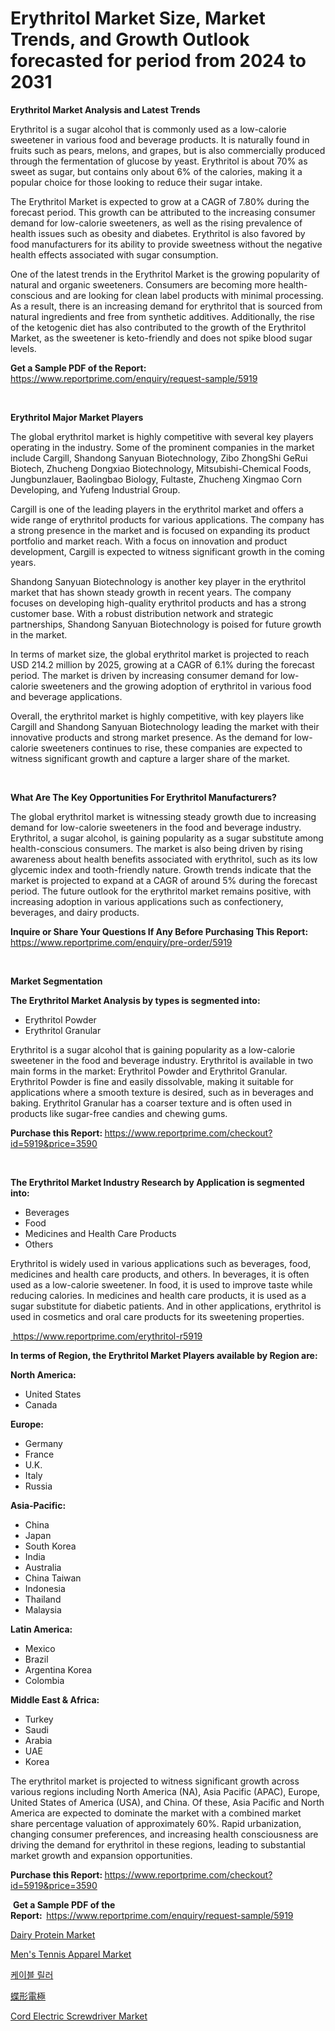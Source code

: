 <p><h1>Erythritol Market Size, Market Trends, and Growth Outlook forecasted for period from 2024 to 2031</h1></p><p><strong>Erythritol Market Analysis and Latest Trends</strong></p>
<p><p>Erythritol is a sugar alcohol that is commonly used as a low-calorie sweetener in various food and beverage products. It is naturally found in fruits such as pears, melons, and grapes, but is also commercially produced through the fermentation of glucose by yeast. Erythritol is about 70% as sweet as sugar, but contains only about 6% of the calories, making it a popular choice for those looking to reduce their sugar intake.</p><p>The Erythritol Market is expected to grow at a CAGR of 7.80% during the forecast period. This growth can be attributed to the increasing consumer demand for low-calorie sweeteners, as well as the rising prevalence of health issues such as obesity and diabetes. Erythritol is also favored by food manufacturers for its ability to provide sweetness without the negative health effects associated with sugar consumption.</p><p>One of the latest trends in the Erythritol Market is the growing popularity of natural and organic sweeteners. Consumers are becoming more health-conscious and are looking for clean label products with minimal processing. As a result, there is an increasing demand for erythritol that is sourced from natural ingredients and free from synthetic additives. Additionally, the rise of the ketogenic diet has also contributed to the growth of the Erythritol Market, as the sweetener is keto-friendly and does not spike blood sugar levels.</p></p>
<p><strong>Get a Sample PDF of the Report:&nbsp;</strong> <a href="https://www.reportprime.com/enquiry/request-sample/5919">https://www.reportprime.com/enquiry/request-sample/5919</a></p>
<p>&nbsp;</p>
<p><strong>Erythritol Major Market Players</strong></p>
<p><p>The global erythritol market is highly competitive with several key players operating in the industry. Some of the prominent companies in the market include Cargill, Shandong Sanyuan Biotechnology, Zibo ZhongShi GeRui Biotech, Zhucheng Dongxiao Biotechnology, Mitsubishi-Chemical Foods, Jungbunzlauer, Baolingbao Biology, Fultaste, Zhucheng Xingmao Corn Developing, and Yufeng Industrial Group.</p><p>Cargill is one of the leading players in the erythritol market and offers a wide range of erythritol products for various applications. The company has a strong presence in the market and is focused on expanding its product portfolio and market reach. With a focus on innovation and product development, Cargill is expected to witness significant growth in the coming years.</p><p>Shandong Sanyuan Biotechnology is another key player in the erythritol market that has shown steady growth in recent years. The company focuses on developing high-quality erythritol products and has a strong customer base. With a robust distribution network and strategic partnerships, Shandong Sanyuan Biotechnology is poised for future growth in the market.</p><p>In terms of market size, the global erythritol market is projected to reach USD 214.2 million by 2025, growing at a CAGR of 6.1% during the forecast period. The market is driven by increasing consumer demand for low-calorie sweeteners and the growing adoption of erythritol in various food and beverage applications.</p><p>Overall, the erythritol market is highly competitive, with key players like Cargill and Shandong Sanyuan Biotechnology leading the market with their innovative products and strong market presence. As the demand for low-calorie sweeteners continues to rise, these companies are expected to witness significant growth and capture a larger share of the market.</p></p>
<p>&nbsp;</p>
<p><strong>What Are The Key Opportunities For Erythritol Manufacturers?</strong></p>
<p><p>The global erythritol market is witnessing steady growth due to increasing demand for low-calorie sweeteners in the food and beverage industry. Erythritol, a sugar alcohol, is gaining popularity as a sugar substitute among health-conscious consumers. The market is also being driven by rising awareness about health benefits associated with erythritol, such as its low glycemic index and tooth-friendly nature. Growth trends indicate that the market is projected to expand at a CAGR of around 5% during the forecast period. The future outlook for the erythritol market remains positive, with increasing adoption in various applications such as confectionery, beverages, and dairy products.</p></p>
<p><strong>Inquire or Share Your Questions If Any Before Purchasing This Report:</strong> <a href="https://www.reportprime.com/enquiry/pre-order/5919">https://www.reportprime.com/enquiry/pre-order/5919</a></p>
<p>&nbsp;</p>
<p><strong>Market Segmentation</strong></p>
<p><strong>The Erythritol Market Analysis by types is segmented into:</strong></p>
<p><ul><li>Erythritol Powder</li><li>Erythritol Granular</li></ul></p>
<p><p>Erythritol is a sugar alcohol that is gaining popularity as a low-calorie sweetener in the food and beverage industry. Erythritol is available in two main forms in the market: Erythritol Powder and Erythritol Granular. Erythritol Powder is fine and easily dissolvable, making it suitable for applications where a smooth texture is desired, such as in beverages and baking. Erythritol Granular has a coarser texture and is often used in products like sugar-free candies and chewing gums.</p></p>
<p><strong>Purchase this Report:&nbsp;</strong><a href="https://www.reportprime.com/checkout?id=5919&price=3590">https://www.reportprime.com/checkout?id=5919&price=3590</a></p>
<p>&nbsp;</p>
<p><strong>The Erythritol Market Industry Research by Application is segmented into:</strong></p>
<p><ul><li>Beverages</li><li>Food</li><li>Medicines and Health Care Products</li><li>Others</li></ul></p>
<p><p>Erythritol is widely used in various applications such as beverages, food, medicines and health care products, and others. In beverages, it is often used as a low-calorie sweetener. In food, it is used to improve taste while reducing calories. In medicines and health care products, it is used as a sugar substitute for diabetic patients. And in other applications, erythritol is used in cosmetics and oral care products for its sweetening properties.</p></p>
<p><a href="https://www.reportprime.com/erythritol-r5919">&nbsp;https://www.reportprime.com/erythritol-r5919</a></p>
<p><strong>In terms of Region, the Erythritol Market Players available by Region are:</strong></p>
<p>
    <p> <strong> North America: </strong>
        <ul>
            <li>United States</li>
            <li>Canada</li>
        </ul>
        </p> 
    <p> <strong> Europe: </strong>
        <ul>
            <li>Germany</li>
            <li>France</li>
            <li>U.K.</li>
            <li>Italy</li>
            <li>Russia</li>
        </ul>
        </p> 
    <p> <strong> Asia-Pacific: </strong>
        <ul>
            <li>China</li>
            <li>Japan</li>
            <li>South Korea</li>
            <li>India</li>
            <li>Australia</li>
            <li>China Taiwan</li>
            <li>Indonesia</li>
            <li>Thailand</li>
            <li>Malaysia</li>
        </ul>
        </p> 
    <p> <strong> Latin America: </strong>
        <ul>
            <li>Mexico</li>
            <li>Brazil</li>
            <li>Argentina Korea</li>
            <li>Colombia</li>
        </ul>
        </p> 
    <p> <strong> Middle East & Africa: </strong>
        <ul>
            <li>Turkey</li>
            <li>Saudi</li>
            <li>Arabia</li>
            <li>UAE</li>
            <li>Korea</li>
        </ul>
    </p>
    </p>
<p><p>The erythritol market is projected to witness significant growth across various regions including North America (NA), Asia Pacific (APAC), Europe, United States of America (USA), and China. Of these, Asia Pacific and North America are expected to dominate the market with a combined market share percentage valuation of approximately 60%. Rapid urbanization, changing consumer preferences, and increasing health consciousness are driving the demand for erythritol in these regions, leading to substantial market growth and expansion opportunities.</p></p>
<p><strong>Purchase this Report: </strong><a href="https://www.reportprime.com/checkout?id=5919&price=3590">https://www.reportprime.com/checkout?id=5919&price=3590</a></p>
<p>&nbsp;<strong>Get a Sample PDF of the Report:&nbsp;&nbsp;</strong><a href="https://www.reportprime.com/enquiry/request-sample/5919">https://www.reportprime.com/enquiry/request-sample/5919</a></p>
<p><strong></strong></p>
<p><p><a href="https://github.com/Glendatilghmankmgz0rbhwpy/Market-Research-Report-List-2/blob/main/dairy-protein-market.md">Dairy Protein Market</a></p><p><a href="https://issuu.com/reportprime-2/docs/mens-tennis-apparel-market-size-2030.pptx">Men's Tennis Apparel Market</a></p><p><a href="https://github.com/CliftonFisher9067/Market-Research-Report-List-1/blob/main/454605071164.md">케이블 릴러</a></p><p><a href="https://github.com/mm14022023/Market-Research-Report-List-1/blob/main/599448474694.md">蝶形電極</a></p><p><a href="https://www.linkedin.com/pulse/cord-electric-screwdriver-market-exploring-share-trends-gynsc">Cord Electric Screwdriver Market</a></p></p>